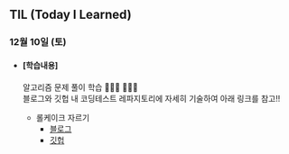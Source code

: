 ## TIL (Today I Learned)

### 12월 10일 (토)

- #### [학습내용]
  
  알고리즘 문제 풀이 학습 🧑🏻‍💻  🧑🏻‍💻    
  블로그와 깃헙 내 코딩테스트 레파지토리에 자세히 기술하여 아래 링크를 참고!!        
  
  - 롤케이크 자르기   
    - [블로그](https://green1229.tistory.com/312)   
    - [깃헙](https://github.com/GREENOVER/CodingTest/tree/main/롤케이크_자르기)   
